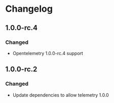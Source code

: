 # Changelog

## 1.0.0-rc.4

### Changed

* Opentelemetry 1.0.0-rc.4 support

## 1.0.0-rc.2

### Changed

* Update dependencies to allow telemetry 1.0.0

